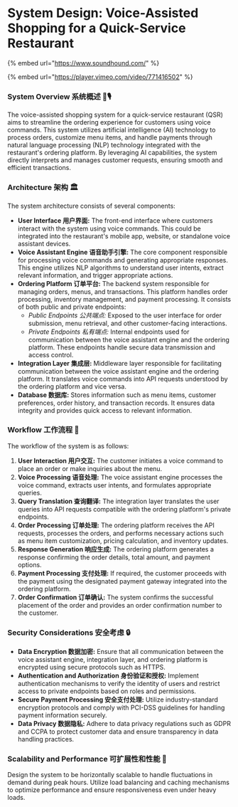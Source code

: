 # System Design: Voice-Assisted Shopping for a Quick-Service Restaurant

{% embed url="https://www.soundhound.com/" %}

{% embed url="https://player.vimeo.com/video/771416502" %}

### System Overview 系统概述 🛒🎙️

The voice-assisted shopping system for a quick-service restaurant (QSR) aims to streamline the ordering experience for customers using voice commands. This system utilizes artificial intelligence (AI) technology to process orders, customize menu items, and handle payments through natural language processing (NLP) technology integrated with the restaurant's ordering platform. By leveraging AI capabilities, the system directly interprets and manages customer requests, ensuring smooth and efficient transactions.

### Architecture 架构 🏛️

The system architecture consists of several components:

* **User Interface 用户界面:** The front-end interface where customers interact with the system using voice commands. This could be integrated into the restaurant's mobile app, website, or standalone voice assistant devices.
* **Voice Assistant Engine 语音助手引擎:** The core component responsible for processing voice commands and generating appropriate responses. This engine utilizes NLP algorithms to understand user intents, extract relevant information, and trigger appropriate actions.
* **Ordering Platform 订单平台:** The backend system responsible for managing orders, menus, and transactions. This platform handles order processing, inventory management, and payment processing. It consists of both public and private endpoints:
  * _Public Endpoints 公共端点:_ Exposed to the user interface for order submission, menu retrieval, and other customer-facing interactions.
  * _Private Endpoints 私有端点:_ Internal endpoints used for communication between the voice assistant engine and the ordering platform. These endpoints handle secure data transmission and access control.
* **Integration Layer 集成层:** Middleware layer responsible for facilitating communication between the voice assistant engine and the ordering platform. It translates voice commands into API requests understood by the ordering platform and vice versa.
* **Database 数据库:** Stores information such as menu items, customer preferences, order history, and transaction records. It ensures data integrity and provides quick access to relevant information.

### Workflow 工作流程 🔄

The workflow of the system is as follows:

1. **User Interaction 用户交互:** The customer initiates a voice command to place an order or make inquiries about the menu.
2. **Voice Processing 语音处理:** The voice assistant engine processes the voice command, extracts user intents, and formulates appropriate queries.
3. **Query Translation 查询翻译:** The integration layer translates the user queries into API requests compatible with the ordering platform's private endpoints.
4. **Order Processing 订单处理:** The ordering platform receives the API requests, processes the orders, and performs necessary actions such as menu item customization, pricing calculation, and inventory updates.
5. **Response Generation 响应生成:** The ordering platform generates a response confirming the order details, total amount, and payment options.
6. **Payment Processing 支付处理:** If required, the customer proceeds with the payment using the designated payment gateway integrated into the ordering platform.
7. **Order Confirmation 订单确认:** The system confirms the successful placement of the order and provides an order confirmation number to the customer.

### Security Considerations 安全考虑 🔒

* **Data Encryption 数据加密:** Ensure that all communication between the voice assistant engine, integration layer, and ordering platform is encrypted using secure protocols such as HTTPS.
* **Authentication and Authorization 身份验证和授权:** Implement authentication mechanisms to verify the identity of users and restrict access to private endpoints based on roles and permissions.
* **Secure Payment Processing 安全支付处理:** Utilize industry-standard encryption protocols and comply with PCI-DSS guidelines for handling payment information securely.
* **Data Privacy 数据隐私:** Adhere to data privacy regulations such as GDPR and CCPA to protect customer data and ensure transparency in data handling practices.

### Scalability and Performance 可扩展性和性能 🚀

Design the system to be horizontally scalable to handle fluctuations in demand during peak hours. Utilize load balancing and caching mechanisms to optimize performance and ensure responsiveness even under heavy loads.
